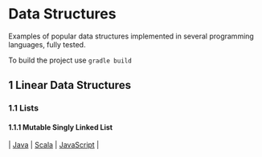 # Data Structures

Examples of popular data structures implemented in several programming languages, fully tested.

To build the project use `gradle build`

## 1 Linear Data Structures
### 1.1 Lists
#### 1.1.1 Mutable Singly Linked List
| [Java](src/main/java/org/zezutom/datastructures/java/linear/list/MutableSinglyLinkedList.java) | [Scala](./src/main/scala/org/zezutom/datastructures/scala/linear/list/MutableSinglyLinkedList.scala) |
[JavaScript](https://github.com/zezutom/datastructures/blob/master/src/main/js/mutable-singly-linked-list.js) |

